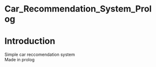 # Car_Recommendation_System_Prolog

# Introduction
Simple car reccomendation system<br>
Made in prolog
